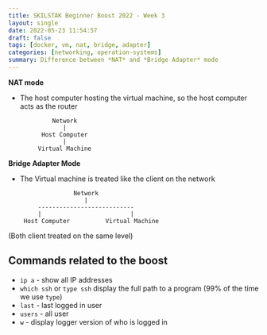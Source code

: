 ```yaml
---
title: SKILSTAK Beginner Boost 2022 - Week 3
layout: single
date: 2022-05-23 11:54:57
draft: false
tags: [docker, vm, nat, bridge, adapter]
categories: [networking, operation-systems]
summary: Difference between *NAT* and *Bridge Adapter* mode
---
```

**NAT mode**
* The host computer hosting the virtual machine, so the host computer acts as the router

    
               Network         
                  |
            Host Computer
                  |
           Virtual Machine
   
**Bridge Adapter Mode**
* The Virtual machine is treated like the client on the network


                     Network                   
                        |
           ---------------------------
           |                         |
       Host Computer          Virtual Machine

(Both client treated on the same level)

## Commands related to the boost
* `ip a` - show all IP addresses
* `which ssh` or `type ssh` display the full path to a program (99% of the time we use `type`)
* `last` - last logged in user
* `users` - all user
* `w` - display logger version of who is logged in
